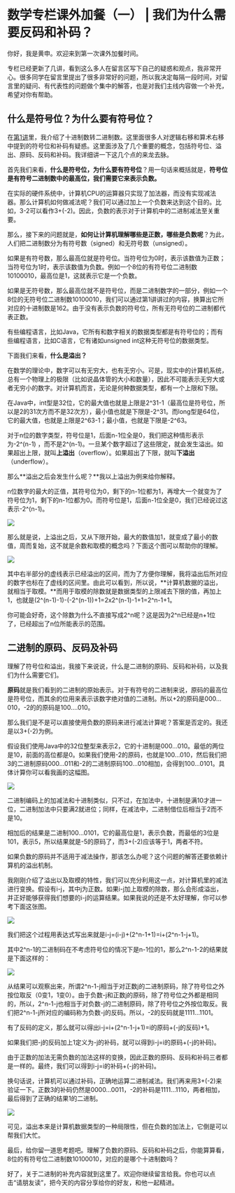 # 数学专栏课外加餐（一） \| 我们为什么需要反码和补码？

你好，我是黄申。欢迎来到第一次课外加餐时间。

专栏已经更新了几讲，看到这么多人在留言区写下自己的疑惑和观点，我非常开心。很多同学在留言里提出了很多非常好的问题，所以我决定每隔一段时间，对留言里的疑问、有代表性的问题做个集中的解答，也是对我们主线内容做一个补充，希望对你有帮助。

## 什么是符号位？为什么要有符号位？

在[第1讲](<https://time.geekbang.org/column/article/71840>)里，我介绍了十进制数转二进制数。这里面很多人对逻辑右移和算术右移中提到的符号位和补码有疑惑。这里面涉及了几个重要的概念，包括符号位、溢出、原码、反码和补码。我详细讲一下这几个点的来龙去脉。

首先我们来看，**什么是符号位，为什么要有符号位**？用一句话来概括就是，**符号位是有符号二进制数中的最高位，我们需要它来表示负数。**

在实际的硬件系统中，计算机CPU的运算器只实现了加法器，而没有实现减法器。那么计算机如何做减法呢？我们可以通过加上一个负数来达到这个目的。比如，3-2可以看作3+(-2)。因此，负数的表示对于计算机中的二进制减法至关重要。

那么，接下来的问题就是，**如何让计算机理解哪些是正数，哪些是负数呢**？为此，人们把二进制数分为有符号数（signed）和无符号数（unsigned）。

如果是有符号数，那么最高位就是符号位。当符号位为0时，表示该数值为正数；当符号位为1时，表示该数值为负数。例如一个8位的有符号位二进制数10100010，最高位是1，这就表示它是一个负数。

<!-- [[[read_end]]] -->

如果是无符号数，那么最高位就不是符号位，而是二进制数字的一部分，例如一个8位的无符号位二进制数10100010，我们可以通过第1讲讲过的内容，换算出它所对应的十进制数是162。由于没有表示负数的符号位，所有无符号位的二进制都代表正数。

有些编程语言，比如Java，它所有和数字相关的数据类型都是有符号位的；而有些编程语言，比如C语言，它有诸如unsigned int这种无符号位的数据类型。

下面我们来看，**什么是溢出？**

在数学的理论中，数字可以有无穷大，也有无穷小。可是，现实中的计算机系统，总有一个物理上的极限（比如说晶体管的大小和数量），因此不可能表示无穷大或者无穷小的数字。对计算机而言，无论是何种数据类型，都有一个上限和下限。

在Java中，int型是32位，它的最大值也就是上限是2^31-1（最高位是符号位，所以是2的31次方而不是32次方），最小值也就是下限是-2^31。而long型是64位，它的最大值，也就是上限是2^63-1；最小值，也就是下限是-2^63。

对于n位的数字类型，符号位是1，后面n-1位全是0，我们把这种情形表示为-2^(n-1) ，而不是2^(n-1)。一旦某个数字超过了这些限定，就会发生溢出。如果超出上限，就叫**上溢出**（overflow）。如果超出了下限，就叫**下溢出**（underflow）。

那么**溢出之后会发生什么呢？**我以上溢出为例来给你解释。

n位数字的最大的正值，其符号位为0，剩下的n-1位都为1，再增大一个就变为了符号位为1，剩下的n-1位都为0。而符号位是1，后面n-1位全是0，我们已经说过这表示-2^(n-1)。

![](<https://static001.geekbang.org/resource/image/10/36/10974fab2acf1ebd3cd3938387b65c36.jpg>)

那么就是说，上溢出之后，又从下限开始，最大的数值加1，就变成了最小的数值，周而复始，这不就是余数和取模的概念吗？下面这个图可以帮助你的理解。

![](<https://static001.geekbang.org/resource/image/57/71/57e275c509cb477588b8c19b63df0b71.jpg>)

其中右半部分的虚线表示已经溢出的区间，而为了方便你理解，我将溢出后所对应的数字也标在了虚线的区间里。由此可以看到，所以说，**计算机数据的溢出，就相当于取模。**而用于取模的除数就是数据类型的上限减去下限的值，再加上1，也就是(2^(n-1)-1)-(-2^(n-1))+1=2x2^(n-1)-1+1=2^n-1+1。

你可能会好奇，这个除数为什么不直接写成2^n呢？这是因为2^n已经是n+1位了，已经超出了n位所能表示的范围。

## 二进制的原码、反码及补码

理解了符号位和溢出，我接下来说说，什么是二进制的原码、反码和补码，以及我们为什么需要它们。

**原码**就是我们看到的二进制的原始表示。对于有符号的二进制来说，原码的最高位是符号位，而其余的位用来表示该数字绝对值的二进制。所以+2的原码是000…010，-2的的原码是100.…010。

那么我们是不是可以直接使用负数的原码来进行减法计算呢？答案是否定的。我还是以3+(-2)为例。

假设我们使用Java中的32位整型来表示2，它的十进制是000…010。最低的两位是10，前面的高位都是0。如果我们使用-2的原码，也就是100…010，然后我们把3的二进制原码000…011和-2的二进制原码100…010相加，会得到100…0101。具体计算你可以看我画的这幅图。

![](<https://static001.geekbang.org/resource/image/26/6b/267986137720c8a14e45fa3bb46f736b.jpg>)

二进制编码上的加减法和十进制类似，只不过，在加法中，十进制是满10才进一位，二进制加法中只要满2就进位；同样，在减法中，二进制借位后相当于2而不是10。

相加后的结果是二进制100…0101，它的最高位是1，表示负数，而最低的3位是101，表示5，所以结果就是-5的原码了，而3+(-2)应该等于1，两者不符。

如果负数的原码并不适用于减法操作，那该怎么办呢？这个问题的解答还要依赖计算机的溢出机制。

我刚刚介绍了溢出以及取模的特性，我们可以充分利用这一点，对计算机里的减法进行变换。假设有i-j，其中j为正数。如果i-j加上取模的除数，那么会形成溢出，并正好能够获得我们想要的i-j的运算结果。如果我说的还是不太好理解，你可以参考下面这张图。

![](<https://static001.geekbang.org/resource/image/d3/4f/d3788c6ecac1f8d8eee9552c7452ca4f.jpg>)

我们把这个过程用表达式写出来就是i-j=(i-j)+(2^n-1+1)=i+(2^n-1-j+1)。

其中2^n-1的二进制码在不考虑符号位的情况下是n-1位的1，那么2^n-1-2的结果就是下面这样的：

![](<https://static001.geekbang.org/resource/image/41/0e/413470413ff2fe1ce02fa51f07884c0e.jpg>)

从结果可以观察出来，所谓2^n-1-j相当于对正数j的二进制原码，除了符号位之外按位取反（0变1，1变0）。由于负数-j和正数j的原码，除了符号位之外都是相同的，所以，2^n-1-j也相当于对负数-j的二进制原码，除了符号位之外按位取反。我们把2^n-1-j所对应的编码称为负数-j的反码。所以，-2的反码就是1111…1101。

有了反码的定义，那么就可以得出i-j=i+(2^n-1-j+1)=i的原码+(-j的反码)+1。

如果我们把-j的反码加上1定义为-j的补码，就可以得到i-j=i的原码+(-j的补码)。

由于正数的加法无需负数的加法这样的变换，因此正数的原码、反码和补码三者都是一样的。最终，我们可以得到i-j=i的补码+(-j的补码)。

换句话说，计算机可以通过补码，正确地运算二进制减法。我们再来用3+(-2)来验证一下。正数3的补码仍然是0000…0011，-2的补码是1111…1110，两者相加，最后得到了正确的结果1的二进制。

![](<https://static001.geekbang.org/resource/image/3f/1f/3f4133ef63fd467bd389f58820c72d1f.jpg>)

可见，溢出本来是计算机数据类型的一种局限性，但在负数的加法上，它倒是可以帮我们大忙。

最后，给你留一道思考题吧。理解了负数的原码、反码和补码之后，你能算算看，8位的有符号位二进制数10100010，对应的是哪个十进制数吗？

好了，关于二进制的补充内容就到这里了。<span class="orange">欢迎你继续留言给我。你也可以点击“请朋友读”，把今天的内容分享给你的好友，和他一起精进。</span>



